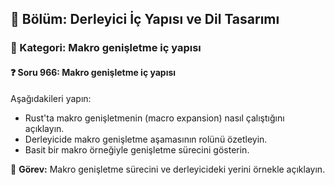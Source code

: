 ## 📘 Bölüm: Derleyici İç Yapısı ve Dil Tasarımı  
### 🔹 Kategori: Makro genişletme iç yapısı  
#### ❓ Soru 966: Makro genişletme iç yapısı

Aşağıdakileri yapın:

- Rust'ta makro genişletmenin (macro expansion) nasıl çalıştığını açıklayın.
- Derleyicide makro genişletme aşamasının rolünü özetleyin.
- Basit bir makro örneğiyle genişletme sürecini gösterin.

🔧 **Görev:** Makro genişletme sürecini ve derleyicideki yerini örnekle açıklayın.
